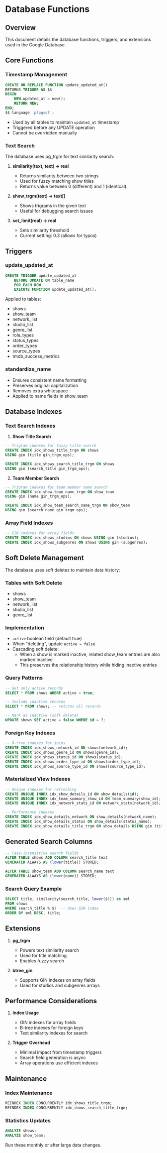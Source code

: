 # Database Functions

## Overview

This document details the database functions, triggers, and extensions used in the Google Database.

## Core Functions

### Timestamp Management

```sql
CREATE OR REPLACE FUNCTION update_updated_at()
RETURNS TRIGGER AS $$
BEGIN
    NEW.updated_at = now();
    RETURN NEW;
END;
$$ language 'plpgsql';
```

- Used by all tables to maintain `updated_at` timestamp
- Triggered before any UPDATE operation
- Cannot be overridden manually

### Text Search

The database uses pg_trgm for text similarity search:

1. **similarity(text, text) → real**
   - Returns similarity between two strings
   - Used for fuzzy matching show titles
   - Returns value between 0 (different) and 1 (identical)

2. **show_trgm(text) → text[]**
   - Shows trigrams in the given text
   - Useful for debugging search issues

3. **set_limit(real) → real**
   - Sets similarity threshold
   - Current setting: 0.3 (allows for typos)

## Triggers

### update_updated_at
```sql
CREATE TRIGGER update_updated_at
    BEFORE UPDATE ON table_name
    FOR EACH ROW
    EXECUTE FUNCTION update_updated_at();
```

Applied to tables:
- shows
- show_team
- network_list
- studio_list
- genre_list
- role_types
- status_types
- order_types
- source_types
- tmdb_success_metrics

### standardize_name
- Ensures consistent name formatting
- Preserves original capitalization
- Removes extra whitespace
- Applied to name fields in show_team

## Database Indexes

### Text Search Indexes

1. **Show Title Search**
```sql
-- Trigram indexes for fuzzy title search
CREATE INDEX idx_shows_title_trgm ON shows 
USING gin (title gin_trgm_ops);

CREATE INDEX idx_shows_search_title_trgm ON shows 
USING gin (search_title gin_trgm_ops);
```

2. **Team Member Search**
```sql
-- Trigram indexes for team member name search
CREATE INDEX idx_show_team_name_trgm ON show_team 
USING gin (name gin_trgm_ops);

CREATE INDEX idx_show_team_search_name_trgm ON show_team 
USING gin (search_name gin_trgm_ops);
```

### Array Field Indexes
```sql
-- GIN indexes for array fields
CREATE INDEX idx_shows_studios ON shows USING gin (studios);
CREATE INDEX idx_shows_subgenres ON shows USING gin (subgenres);
```

## Soft Delete Management

The database uses soft deletes to maintain data history:

### Tables with Soft Delete
- shows
- show_team
- network_list
- studio_list
- genre_list

### Implementation
- `active` boolean field (default true)
- When "deleting", update `active = false`
- Cascading soft delete:
  - When a show is marked inactive, related show_team entries are also marked inactive
  - This preserves the relationship history while hiding inactive entries

### Query Patterns
```sql
-- Get only active records
SELECT * FROM shows WHERE active = true;

-- Include inactive records
SELECT * FROM shows; -- returns all records

-- Mark as inactive (soft delete)
UPDATE shows SET active = false WHERE id = ?;
```

### Foreign Key Indexes
```sql
-- B-tree indexes for joins
CREATE INDEX idx_shows_network_id ON shows(network_id);
CREATE INDEX idx_shows_genre_id ON shows(genre_id);
CREATE INDEX idx_shows_status_id ON shows(status_id);
CREATE INDEX idx_shows_order_type_id ON shows(order_type_id);
CREATE INDEX idx_shows_source_type_id ON shows(source_type_id);
```

### Materialized View Indexes
```sql
-- Unique indexes for refreshing
CREATE UNIQUE INDEX idx_show_details_id ON show_details(id);
CREATE UNIQUE INDEX idx_team_summary_show_id ON team_summary(show_id);
CREATE UNIQUE INDEX idx_network_stats_id ON network_stats(network_id);

-- Performance indexes
CREATE INDEX idx_show_details_network ON show_details(network_name);
CREATE INDEX idx_show_details_status ON show_details(status_name);
CREATE INDEX idx_show_details_title_trgm ON show_details USING gin (title gin_trgm_ops);
```

## Generated Search Columns
```sql
-- Case-insensitive search fields
ALTER TABLE shows ADD COLUMN search_title text 
GENERATED ALWAYS AS (lower(title)) STORED;

ALTER TABLE show_team ADD COLUMN search_name text 
GENERATED ALWAYS AS (lower(name)) STORED;
```

### Search Query Example
```sql
SELECT title, similarity(search_title, lower($1)) as sml
FROM shows
WHERE search_title % $1  -- Uses GIN index
ORDER BY sml DESC, title;
```

## Extensions

1. **pg_trgm**
   - Powers text similarity search
   - Used for title matching
   - Enables fuzzy search

2. **btree_gin**
   - Supports GIN indexes on array fields
   - Used for studios and subgenres arrays

## Performance Considerations

1. **Index Usage**
   - GIN indexes for array fields
   - B-tree indexes for foreign keys
   - Text similarity indexes for search

2. **Trigger Overhead**
   - Minimal impact from timestamp triggers
   - Search field generation is async
   - Array operations use efficient indexes

## Maintenance

### Index Maintenance
```sql
REINDEX INDEX CONCURRENTLY idx_shows_title_trgm;
REINDEX INDEX CONCURRENTLY idx_shows_search_title_trgm;
```

### Statistics Updates
```sql
ANALYZE shows;
ANALYZE show_team;
```

Run these monthly or after large data changes.
